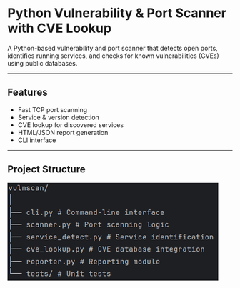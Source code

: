# Python Vulnerability & Port Scanner with CVE Lookup

A Python-based vulnerability and port scanner that detects open ports, identifies running services, and checks for known vulnerabilities (CVEs) using public databases.

---

## Features
- Fast TCP port scanning
- Service & version detection
- CVE lookup for discovered services
- HTML/JSON report generation
- CLI interface

---

## Project Structure

![img.png](img.png)


